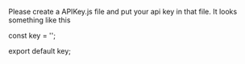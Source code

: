 Please create a APIKey.js file and put your api key in that file. It looks something like this

const key = '';

export default key;